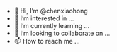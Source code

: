 - 👋 Hi, I’m @chenxiaohong
- 👀 I’m interested in ...
- 🌱 I’m currently learning ...
- 💞️ I’m looking to collaborate on ...
- 📫 How to reach me ...

<!---
chenxiaohong/chenxiaohong is a ✨ special ✨ repository because its `README.md` (this file) appears on your GitHub profile.
You can click the Preview link to take a look at your changes.
--->
